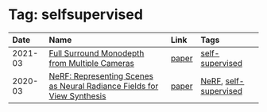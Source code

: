 



# Tag: selfsupervised

|Date|Name|Link|Tags|
| :--- | :--- | :--- | :--- |
|2021-03|[Full Surround Monodepth from Multiple Cameras](../notes/fsm.md)|[paper](https://arxiv.org/abs/2104.00152)|[self-supervised](../tags/selfsupervised.md)|
|2020-03|[NeRF: Representing Scenes as Neural Radiance Fields for View Synthesis](../notes/nerf.md)|[paper](https://arxiv.org/abs/2003.08934)|[NeRF](../tags/nerf.md), [self-supervised](../tags/selfsupervised.md)|
